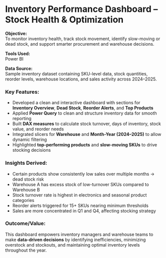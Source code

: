 # Inventory Performance Dashboard – Stock Health & Optimization

**Objective:**  
To monitor inventory health, track stock movement, identify slow-moving or dead stock, and support smarter procurement and warehouse decisions.

**Tools Used:**  
Power BI

**Data Source:**  
Sample inventory dataset containing SKU-level data, stock quantities, reorder levels, warehouse locations, and sales activity across 2024–2025.


### Key Features:

- Developed a clean and interactive dashboard with sections for **Inventory Overview**, **Dead Stock**, **Reorder Alerts**, and **Top Products**  
- Applied **Power Query** to clean and structure inventory data for smooth reporting  
- Built **DAX measures** to calculate stock turnover, days of inventory, stock value, and reorder needs  
- Integrated slicers for **Warehouse** and **Month-Year (2024–2025)** to allow dynamic filtering  
- Highlighted **top-performing products** and **slow-moving SKUs** to drive stocking decisions  


### Insights Derived:

- Certain products show consistently low sales over multiple months → dead stock risk  
- Warehouse A has excess stock of low-turnover SKUs compared to Warehouse B  
- Stock turnover rate is highest in electronics and seasonal product categories  
- Reorder alerts triggered for 15+ SKUs nearing minimum thresholds  
- Sales are more concentrated in Q1 and Q4, affecting stocking strategy


### Outcome/Value:  
This dashboard empowers inventory managers and warehouse teams to make **data-driven decisions** by identifying inefficiencies, minimizing overstock and stockouts, and maintaining optimal inventory levels throughout the year.
